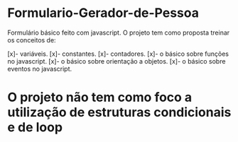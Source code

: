 # Formulario-Gerador-de-Pessoa
Formulário básico feito com javascript. O projeto tem como proposta treinar  os conceitos de:

[x]- variáveis.
[x]- constantes.
[x]- contadores.
[x]- o básico sobre funções no javascript.
[x]- o básico sobre orientação a objetos.
[x]- o básico sobre eventos no javascript.

# O projeto não tem como foco a utilização de estruturas condicionais e de loop


